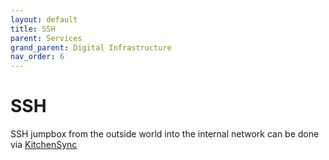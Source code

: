 ```yaml
---
layout: default
title: SSH
parent: Services
grand_parent: Digital Infrastructure
nav_order: 6
---
```


# SSH

SSH jumpbox from the outside world into the internal network can be done via [KitchenSync](../devices/KitchenSync.md)

